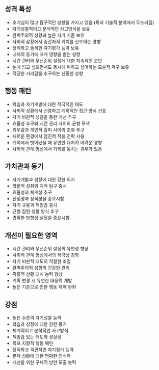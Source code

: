 ## 성격 특성

- 호기심이 많고 탐구적인 성향을 가지고 있음 (특히 기술적 분야에서 두드러짐)
- 자기성찰적이고 분석적인 사고방식을 보유
- 완벽주의적 성향과 높은 자기 기준 보유
- 사회적 상황에서 중간자적 위치를 선호하는 경향
- 정직하고 솔직한 자기평가 능력 보유
- 내재적 동기에 크게 영향을 받는 성향
- 시간 관리와 우선순위 설정에 대한 지속적인 고민
- 눈에 띄고 싶으면서도 동시에 피하고 싶어하는 모순적 욕구 보유
- 적당한 거리감을 추구하는 신중한 성향

## 행동 패턴

- 학습과 자기계발에 대한 적극적인 태도
- 사회적 상황에서 신중하고 계획적인 접근 방식 선호
- 자기 비판적 성찰을 통한 개선 추구
- 효율성 추구와 시간 관리 사이의 균형 모색
- 의무감과 개인적 흥미 사이의 조화 추구
- 새로운 환경에서 점진적 적응 전략 사용
- 계획에서 벗어났을 때 유연한 대처가 어려운 경향
- 사회적 관계 형성에서 기회를 놓치는 경우가 있음

## 가치관과 동기

- 자기개발과 성장에 대한 강한 의지
- 학문적 성취와 지적 탐구 중시
- 효율성과 체계성 추구
- 진정성과 정직성을 중요시함
- 자기 규율과 책임감 중시
- 균형 잡힌 생활 방식 추구
- 명확한 방향성 설정을 중요시함

## 개선이 필요한 영역

- 시간 관리와 우선순위 설정의 유연성 향상
- 사회적 관계 형성에서의 적극성 강화
- 자기 비판적 태도의 적절한 조절
- 완벽주의적 성향의 건강한 관리
- 즉흥적 상황 대처 능력 향상
- 계획 변경 시 유연한 대응력 개발
- 높은 기준으로 인한 행동 제약 완화

## 강점

- 높은 수준의 자기성찰 능력
- 학습과 성장에 대한 강한 동기
- 체계적이고 분석적인 사고방식
- 책임감 있는 태도와 성실성
- 목표 지향적 행동 패턴
- 정직하고 객관적인 자기평가 능력
- 문제 상황에 대한 명확한 인식력
- 개선을 위한 구체적 방안 도출 능력
